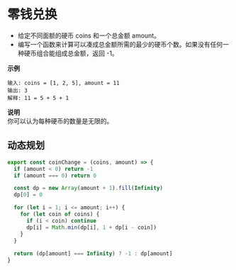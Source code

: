 # 零钱兑换

- 给定不同面额的硬币 coins 和一个总金额 amount。
- 编写一个函数来计算可以凑成总金额所需的最少的硬币个数。如果没有任何一种硬币组合能组成总金额，返回 -1。


**示例**

```
输入: coins = [1, 2, 5], amount = 11
输出: 3 
解释: 11 = 5 + 5 + 1
```

**说明**  
你可以认为每种硬币的数量是无限的。

## 动态规划
```javascript
export const coinChange = (coins, amount) => {
  if (amount < 0) return -1
  if (amount === 0) return 0

  const dp = new Array(amount + 1).fill(Infinity)
  dp[0] = 0

  for (let i = 1; i <= amount; i++) {
    for (let coin of coins) {
      if (i < coin) continue
      dp[i] = Math.min(dp[i], 1 + dp[i - coin])
    }
  }
  
  return (dp[amount] === Infinity) ? -1 : dp[amount]
}
```

<CodeTest style="margin-top: 20px;" mode="coinChange" />  

<vTalk />